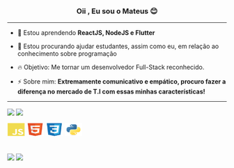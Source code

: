 
<h3 align="center">Oii , Eu sou o Mateus 😊 </h3>

----------------------------------------------

- 🌱 Estou aprendendo **ReactJS, NodeJS e Flutter**


- 🤝 Estou procurando ajudar estudantes, assim como eu, em relação ao conhecimento sobre programação


- 🔥  Objetivo: Me tornar um desenvolvedor Full-Stack reconhecido.


- ⚡ Sobre mim: **Extremamente comunicativo e empático, procuro fazer a diferença no mercado de T.I com essas minhas características!**

*****

<div>
  <img align="center" height="180" src="https://github-readme-stats.vercel.app/api?username=Mateus987&show_icons=true&theme=synthwave&include_all_commits=true">
  <img align="center" height="80" src="https://github-readme-stats.vercel.app/api/top-langs/?username=Mateus987&layout=compact&&theme=synthwave">
</div>

<div style="display: inline_block"><br>
  <img align="center" alt="Rafa-Js" height="30" width="40" src="https://raw.githubusercontent.com/devicons/devicon/master/icons/javascript/javascript-plain.svg">
  <img align="center" height="30" width="40" src="https://raw.githubusercontent.com/devicons/devicon/master/icons/html5/html5-original.svg">
  <img align="center" height="30" width="40" src="https://raw.githubusercontent.com/devicons/devicon/master/icons/css3/css3-original.svg">
  <img align="center" height="30" width="40" src="https://raw.githubusercontent.com/devicons/devicon/master/icons/python/python-original.svg">

</div>

  #
  
<div> 
  
  <a href="https://instagram.com/mah_santos.an" target="_blank"><img src="https://img.shields.io/badge/-Instagram-%23E4405F?style=for-the-badge&logo=instagram&logoColor=white" target="_blank"></a>
  <a href="https://www.linkedin.com/in/mateus-dos-santos-de-andrade" target="_blank"><img src="https://img.shields.io/badge/-LinkedIn-%230077B5?style=for-the-badge&logo=linkedin&logoColor=white" target="_blank"></a> 
  
</div>
